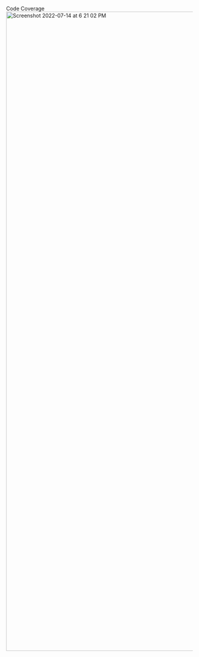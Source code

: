 Code Coverage 
<img width="1728" alt="Screenshot 2022-07-14 at 6 21 02 PM" src="https://user-images.githubusercontent.com/108659805/178987196-4ebea494-63a8-40f3-8a1a-fee2af8757d6.png">
